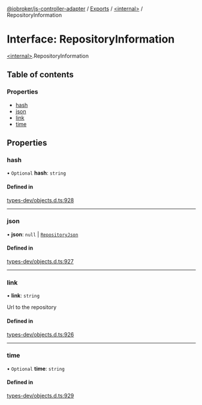 [@iobroker/js-controller-adapter](../README.md) / [Exports](../modules.md) / [\<internal\>](../modules/internal_.md) / RepositoryInformation

# Interface: RepositoryInformation

[\<internal\>](../modules/internal_.md).RepositoryInformation

## Table of contents

### Properties

- [hash](internal_.RepositoryInformation.md#hash)
- [json](internal_.RepositoryInformation.md#json)
- [link](internal_.RepositoryInformation.md#link)
- [time](internal_.RepositoryInformation.md#time)

## Properties

### hash

• `Optional` **hash**: `string`

#### Defined in

[types-dev/objects.d.ts:928](https://github.com/ioBroker/ioBroker.js-controller/blob/31d1cb492/packages/types-dev/objects.d.ts#L928)

___

### json

• **json**: ``null`` \| [`RepositoryJson`](internal_.RepositoryJson.md)

#### Defined in

[types-dev/objects.d.ts:927](https://github.com/ioBroker/ioBroker.js-controller/blob/31d1cb492/packages/types-dev/objects.d.ts#L927)

___

### link

• **link**: `string`

Url to the repository

#### Defined in

[types-dev/objects.d.ts:926](https://github.com/ioBroker/ioBroker.js-controller/blob/31d1cb492/packages/types-dev/objects.d.ts#L926)

___

### time

• `Optional` **time**: `string`

#### Defined in

[types-dev/objects.d.ts:929](https://github.com/ioBroker/ioBroker.js-controller/blob/31d1cb492/packages/types-dev/objects.d.ts#L929)
